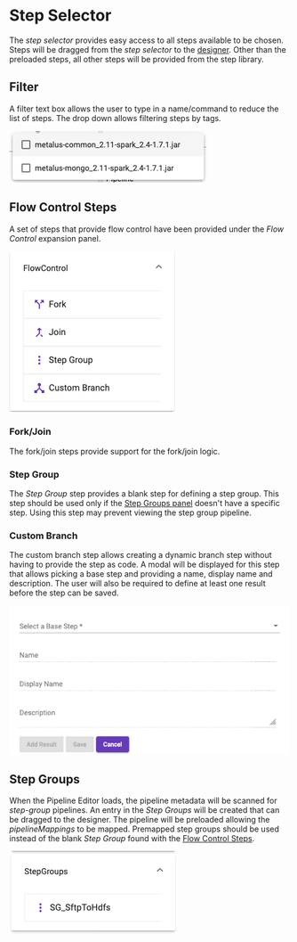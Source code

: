 # Step Selector
The _step selector_ provides easy access to all steps available to be chosen. Steps will be dragged from
the _step selector_ to the [designer](#designer). Other than the preloaded steps, all other steps will be
provided from the step library.
## Filter
A filter text box allows the user to type in a name/command to reduce the list of steps. The drop down 
allows filtering steps by tags.

![Tags Dropdown](images/tags_dropdown.png)  
## Flow Control Steps
A set of steps that provide flow control have been provided under the _Flow Control_ expansion panel.

![Flow Control](images/flow_control_steps.png)
### Fork/Join
The fork/join steps provide support for the fork/join logic.
### Step Group
The _Step Group_ step provides a blank step for defining a step group. This step should be used only if the 
[Step Groups panel](#step-groups) doesn't have a specific step. Using this step may prevent viewing the
step group pipeline.
### Custom Branch
The custom branch step allows creating a dynamic branch step without having to provide the step as code. A modal
will be displayed for this step that allows picking a base step and providing a name, display name and description.
The user will also be required to define at least one result before the step can be saved.

![Custom Branch Modal](images/custom_branch_modal.png)
## Step Groups
When the Pipeline Editor loads, the pipeline metadata will be scanned for _step-group_ pipelines. An entry
in the _Step Groups_ will be created that can be dragged to the designer. The pipeline will be preloaded
allowing the _pipelineMappings_ to be mapped. Premapped step groups should be used instead of the blank
_Step Group_ found with the [Flow Control Steps](#flow-control-steps).

![Step Group Steps](images/step_group_steps.png)

